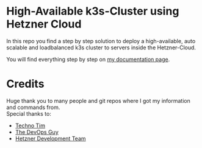 # High-Available k3s-Cluster using Hetzner Cloud

In this repo you find a step by step solution to deploy a high-available, auto scalable and loadbalanced k3s cluster to servers inside the Hetzner-Cloud.

You will find everything step by step on [my documentation page](https://k3s-hetzner.simon-ostendorf.de). 

# Credits
Huge thank you to many people and git repos where I got my information and commands from.  
Special thanks to:
* [Techno Tim](https://github.com/techno-tim)
* [The DevOps Guy](https://github.com/marcel-dempers)
* [Hetzner Development Team](https://github.com/hetznercloud/)